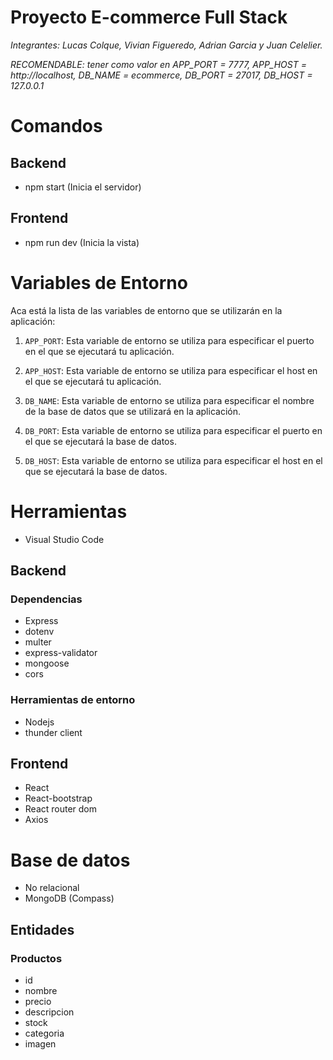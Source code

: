 # Proyecto E-commerce Full Stack

*Integrantes: Lucas Colque, Vivian Figueredo, Adrian Garcia y Juan Celelier.*

*RECOMENDABLE: tener como valor en APP_PORT = 7777, APP_HOST = http://localhost, DB_NAME = ecommerce, DB_PORT = 27017, DB_HOST = 127.0.0.1*
# Comandos
## Backend

- npm start (Inicia el servidor)

## Frontend

- npm run dev (Inicia la vista)

# Variables de Entorno

Aca está la lista de las variables de entorno que se utilizarán en la aplicación:

1. `APP_PORT`: Esta variable de entorno se utiliza para especificar el puerto en el que se ejecutará tu aplicación.

2. `APP_HOST`: Esta variable de entorno se utiliza para especificar el host en el que se ejecutará tu aplicación.

3. `DB_NAME`: Esta variable de entorno se utiliza para especificar el nombre de la base de datos que se utilizará en la aplicación.

4. `DB_PORT`: Esta variable de entorno se utiliza para especificar el puerto en el que se ejecutará la base de datos.

5. `DB_HOST`: Esta variable de entorno se utiliza para especificar el host en el que se ejecutará la base de datos.


# Herramientas
- Visual Studio Code
## Backend 
### Dependencias
- Express
- dotenv
- multer
- express-validator
- mongoose
- cors
### Herramientas de entorno
- Nodejs
- thunder client

## Frontend
- React
- React-bootstrap
- React router dom
- Axios


# Base de datos
- No relacional
- MongoDB (Compass)

## Entidades

### Productos
- id
- nombre
- precio
- descripcion
- stock
- categoria
- imagen

